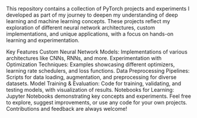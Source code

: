 This repository contains a collection of PyTorch projects and experiments I developed as part of my journey to deepen my understanding of deep learning and machine learning concepts. These projects reflect my exploration of different neural network architectures, custom implementations, and unique applications, with a focus on hands-on learning and experimentation.

Key Features
Custom Neural Network Models: Implementations of various architectures like CNNs, RNNs, and more.
Experimentation with Optimization Techniques: Examples showcasing different optimizers, learning rate schedulers, and loss functions.
Data Preprocessing Pipelines: Scripts for data loading, augmentation, and preprocessing for diverse datasets.
Model Training & Evaluation: Code for training, validating, and testing models, with visualization of results.
Notebooks for Learning: Jupyter Notebooks demonstrating key concepts and experiments.
Feel free to explore, suggest improvements, or use any code for your own projects. Contributions and feedback are always welcome!
